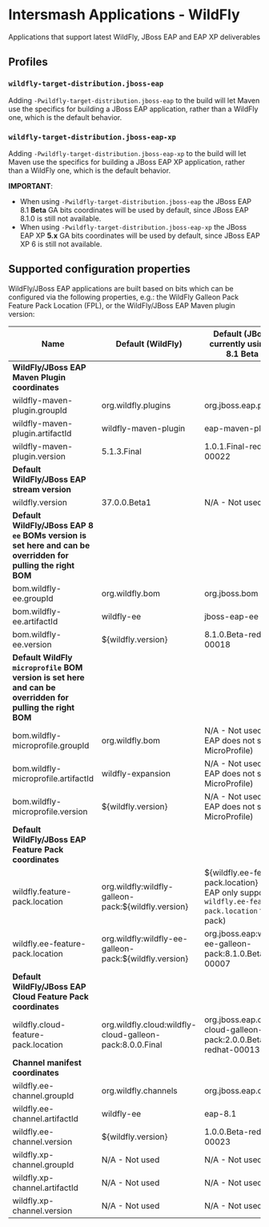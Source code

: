 # Intersmash Applications - WildFly

Applications that support latest WildFly, JBoss EAP and EAP XP deliverables 

## Profiles

### `wildfly-target-distribution.jboss-eap`

Adding `-Pwildfly-target-distribution.jboss-eap` to the build will let Maven use the specifics for building a 
JBoss EAP application, rather than a WildFly one, which is the default behavior.

### `wildfly-target-distribution.jboss-eap-xp`

Adding `-Pwildfly-target-distribution.jboss-eap-xp` to the build will let Maven use the specifics for building a 
JBoss EAP XP application, rather than a WildFly one, which is the default behavior.

**IMPORTANT**:

- When using `-Pwildfly-target-distribution.jboss-eap` the JBoss EAP 8.1 **Beta** GA bits coordinates will be used by 
default, since JBoss EAP 8.1.0 is still not available.
- When using `-Pwildfly-target-distribution.jboss-eap-xp` the JBoss EAP XP **5.x** GA bits coordinates will be used by 
default, since JBoss EAP XP 6 is still not available.

## Supported configuration properties

WildFly/JBoss EAP applications are built based on bits which can be configured via the following properties, e.g.: 
the WildFly Galleon Pack Feature Pack Location (FPL), or the WildFly/JBoss EAP Maven plugin version:

| Name                                                                                                          | Default (WildFly)                                        | Default (JBoss EAP, currently using JBoss 8.1 Beta bits)                                                          | Default (JBoss EAP XP, currently using JBoss EAP XP 5 bits)         |
|---------------------------------------------------------------------------------------------------------------|----------------------------------------------------------|-------------------------------------------------------------------------------------------------------------------|---------------------------------------------------------------------|
| **WildFly/JBoss EAP Maven Plugin coordinates**                                                                |                                                          |                                                                                                                   |                                                                     |
| wildfly-maven-plugin.groupId                                                                                  | org.wildfly.plugins                                      | org.jboss.eap.plugins                                                                                             | org.jboss.eap.plugins                                               |
| wildfly-maven-plugin.artifactId                                                                               | wildfly-maven-plugin                                     | eap-maven-plugin                                                                                                  | eap-maven-plugin                                                    |
| wildfly-maven-plugin.version                                                                                  | 5.1.3.Final                                              | 1.0.1.Final-redhat-00022                                                                                          | 1.0.0.Final-redhat-00014                                            |
| **Default WildFly/JBoss EAP stream version**                                                                  |                                                          |                                                                                                                   |                                                                     |
| wildfly.version                                                                                               | 37.0.0.Beta1                                             | N/A - Not used                                                                                                    | N/A - Not used                                                      |
| **Default WildFly/JBoss EAP 8 `ee` BOMs version is set here and can be overridden for pulling the right BOM** |                                                          |                                                                                                                   |                                                                     |
| bom.wildfly-ee.groupId                                                                                        | org.wildfly.bom                                          | org.jboss.bom                                                                                                     | N/A - Not used                                                      |
| bom.wildfly-ee.artifactId                                                                                     | wildfly-ee                                               | jboss-eap-ee                                                                                                      | N/A - Not used                                                      |
| bom.wildfly-ee.version                                                                                        | ${wildfly.version}                                       | 8.1.0.Beta-redhat-00018                                                                                           | N/A - Not used                                                      |
| **Default WildFly `microprofile` BOM version is set here and can be overridden for pulling the right BOM**    |                                                          |                                                                                                                   |                                                                     |
| bom.wildfly-microprofile.groupId                                                                              | org.wildfly.bom                                          | N/A - Not used (JBoss EAP does not support MicroProfile)                                                          | org.jboss.bom                                                       |
| bom.wildfly-microprofile.artifactId                                                                           | wildfly-expansion                                        | N/A - Not used (JBoss EAP does not support MicroProfile)                                                          | jboss-eap-xp-microprofile                                           |
| bom.wildfly-microprofile.version                                                                              | ${wildfly.version}                                       | N/A - Not used (JBoss EAP does not support MicroProfile)                                                          | 5.0.0.GA-redhat-00009                                               |
| **Default WildFly/JBoss EAP Feature Pack coordinates**                                                        |                                                          |                                                                                                                   |                                                                     |
| wildfly.feature-pack.location                                                                                 | org.wildfly:wildfly-galleon-pack:${wildfly.version}      | ${wildfly.ee-feature-pack.location} (JBoss EAP only supports the `wildfly.ee-feature-pack.location` feature pack) | org.jboss.eap.xp:wildfly-galleon-pack:5.0.0.GA-redhat-00005         |
| wildfly.ee-feature-pack.location                                                                              | org.wildfly:wildfly-ee-galleon-pack:${wildfly.version}   | org.jboss.eap:wildfly-ee-galleon-pack:8.1.0.Beta-redhat-00007                                                     | N/A - Not used                                                      |
| **Default WildFly/JBoss EAP Cloud Feature Pack coordinates**                                                  |                                                          |                                                                                                                   |                                                                     |
| wildfly.cloud-feature-pack.location                                                                           | org.wildfly.cloud:wildfly-cloud-galleon-pack:8.0.0.Final | org.jboss.eap.cloud:eap-cloud-galleon-pack:2.0.0.Beta1-redhat-00013                                               | org.jboss.eap.cloud:eap-cloud-galleon-pack:1.0.0.Final-redhat-00008 |
| **Channel manifest coordinates**                                                                              |                                                          |                                                                                                                   |                                                                     |
| wildfly.ee-channel.groupId                                                                                    | org.wildfly.channels                                     | org.jboss.eap.channels                                                                                            | org.jboss.eap.channels                                              |
| wildfly.ee-channel.artifactId                                                                                 | wildfly-ee                                               | eap-8.1                                                                                                           | eap-8.0                                                             |
| wildfly.ee-channel.version                                                                                    | ${wildfly.version}                                       | 1.0.0.Beta-redhat-00023                                                                                           | 1.0.1.GA-redhat-00003                                               |
| wildfly.xp-channel.groupId                                                                                    | N/A - Not used                                           | N/A - Not used                                                                                                    | org.jboss.eap.channels                                              |
| wildfly.xp-channel.artifactId                                                                                 | N/A - Not used                                           | N/A - Not used                                                                                                    | eap-xp-5.0                                                          |
| wildfly.xp-channel.version                                                                                    | N/A - Not used                                           | N/A - Not used                                                                                                    | 1.0.0.GA-redhat-00006                                               |
